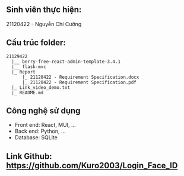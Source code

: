 ## Sinh viên thực hiện:
21120422 - Nguyễn Chí Cường

## Cấu trúc folder:

    21129422
      |__ berry-free-react-admin-template-3.4.1
      |__ flask-mvc
      |_ Report
          |_ 21120422 - Requirement Specification.docx
          |_ 21120422 - Requirement Specification.pdf
      |_ Link_video_demo.txt
      |_ README.md
      
## Công nghệ sử dụng

- Front end: React, MUI, ...
- Back end: Python, ...
- Database: SQLite

## Link Github: https://github.com/Kuro2003/Login_Face_ID

